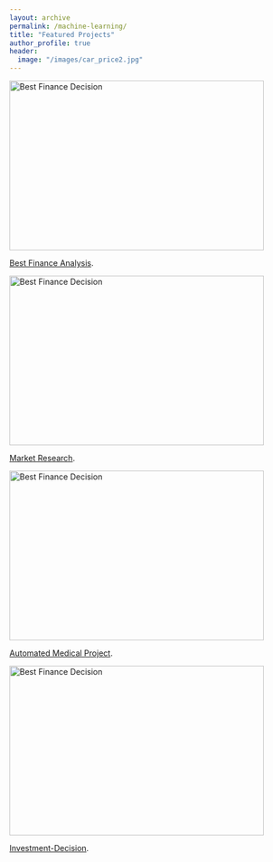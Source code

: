 ```yaml
---
layout: archive
permalink: /machine-learning/
title: "Featured Projects"
author_profile: true
header:
  image: "/images/car_price2.jpg"
---
```


<img src="{{ site.url }}{{ site.baseurl }}/images/loan_apr1.jpg" alt="Best Finance Decision" style="width:450;height:300;">

[Best Finance Analysis](https://github.com/z1shahraki/Best-Finance-Analysis).

<img src="{{ site.url }}{{ site.baseurl }}/images/car_price.jpg" alt="Best Finance Decision" style="width:450px;height:300px;">

[Market Research](https://github.com/z1shahraki/Market-Research).

<img src="{{ site.url }}{{ site.baseurl }}/images/genetic2.jpg" alt="Best Finance Decision" style="width:450px;height:300px;">

[Automated Medical Project](https://github.com/z1shahraki/Automated-Medical-Project).

<img src="{{ site.url }}{{ site.baseurl }}/images/inv-dec3.jpg" alt="Best Finance Decision" style="width:450;height:300;">

[Investment-Decision](https://github.com/z1shahraki/Investment-Decision).
